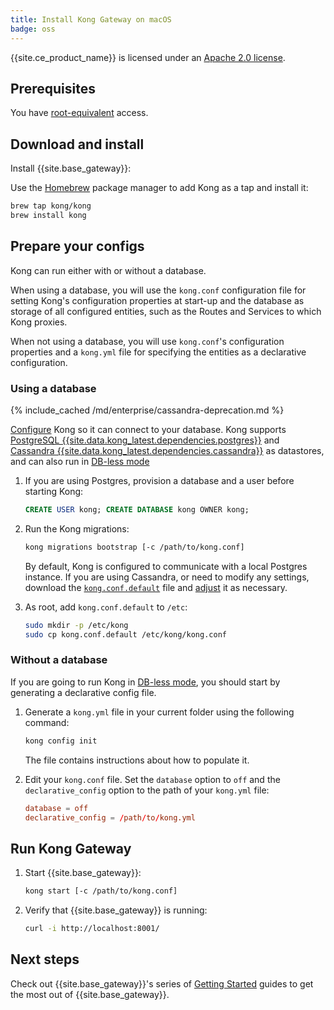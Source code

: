 ```yaml
---
title: Install Kong Gateway on macOS
badge: oss
---
```


{{site.ce_product_name}} is licensed under an
[Apache 2.0 license](https://github.com/Kong/kong/blob/master/LICENSE).

## Prerequisites

You have [root-equivalent](/gateway/{{page.kong_version}}/plan-and-deploy/kong-user) access.

## Download and install

Install {{site.base_gateway}}:

Use the [Homebrew](https://brew.sh/) package manager to add Kong as a tap and install it:

```bash
brew tap kong/kong
brew install kong
```

## Prepare your configs

Kong can run either with or without a database.

When using a database, you will use the `kong.conf` configuration file for setting Kong's
configuration properties at start-up and the database as storage of all configured entities,
such as the Routes and Services to which Kong proxies.

When not using a database, you will use `kong.conf`'s configuration properties and a `kong.yml`
file for specifying the entities as a declarative configuration.

### Using a database


{% include_cached /md/enterprise/cassandra-deprecation.md %}

[Configure][configuration] Kong so it can connect to your database. Kong supports
[PostgreSQL {{site.data.kong_latest.dependencies.postgres}}](http://www.postgresql.org/) and
[Cassandra {{site.data.kong_latest.dependencies.cassandra}}](http://cassandra.apache.org/) as datastores, and
can also run in [DB-less mode](/gateway/latest/reference/db-less-and-declarative-config/)

1. If you are using Postgres, provision a database and a user before starting Kong:

    ```sql
    CREATE USER kong; CREATE DATABASE kong OWNER kong;
    ```

2. Run the Kong migrations:

    ```bash
    kong migrations bootstrap [-c /path/to/kong.conf]
    ```

    By default, Kong is configured to communicate with a local Postgres instance.
    If you are using Cassandra, or need to modify any settings, download the [`kong.conf.default`](https://raw.githubusercontent.com/Kong/kong/master/kong.conf.default) file and [adjust][configuration] it as necessary.

3. As root, add `kong.conf.default` to `/etc`:

    ```bash
    sudo mkdir -p /etc/kong
    sudo cp kong.conf.default /etc/kong/kong.conf
    ```

### Without a database

If you are going to run Kong in [DB-less mode](/gateway/latest/reference/db-less-and-declarative-config/),
you should start by generating a declarative config file.

1. Generate a `kong.yml` file in your current folder using the following command:

    ``` bash
    kong config init
    ```

    The file contains instructions about how to populate it.

2. Edit your `kong.conf` file. Set the `database` option
    to `off` and the `declarative_config` option to the path of your `kong.yml` file:

    ``` conf
    database = off
    declarative_config = /path/to/kong.yml
    ```

## Run Kong Gateway

1. Start {{site.base_gateway}}:

    ```bash
    kong start [-c /path/to/kong.conf]
    ```

2.  Verify that {{site.base_gateway}} is running:

    ```bash
    curl -i http://localhost:8001/
    ```

## Next steps

Check out {{site.base_gateway}}'s series of
[Getting Started](/gateway/{{page.kong_version}}/get-started/comprehensive) guides to get the most
out of {{site.base_gateway}}.

[configuration]: /gateway/{{page.kong_version}}/reference/configuration#database
